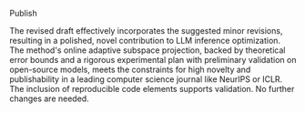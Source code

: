 Publish

The revised draft effectively incorporates the suggested minor revisions, resulting in a polished, novel contribution to LLM inference optimization. The method's online adaptive subspace projection, backed by theoretical error bounds and a rigorous experimental plan with preliminary validation on open-source models, meets the constraints for high novelty and publishability in a leading computer science journal like NeurIPS or ICLR. The inclusion of reproducible code elements supports validation. No further changes are needed.
